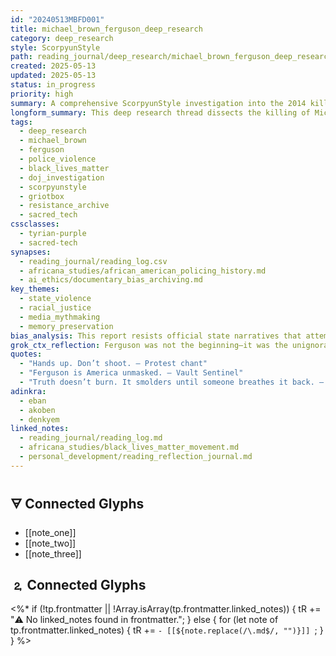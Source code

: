 ```yaml
---
id: "20240513MBFD001"
title: michael_brown_ferguson_deep_research
category: deep_research
style: ScorpyunStyle
path: reading_journal/deep_research/michael_brown_ferguson_deep_research.md
created: 2025-05-13
updated: 2025-05-13
status: in_progress
priority: high
summary: A comprehensive ScorpyunStyle investigation into the 2014 killing of Michael Brown in Ferguson, examining law enforcement response, federal involvement, activist resistance, and media narrative construction.
longform_summary: This deep research thread dissects the killing of Michael Brown through multiple lenses—DOJ reporting, protest movements, and the ripple effect on race, policing, and media trust in the United States. It aims to preserve memory, document injustice, and empower future archival justice work within the Anacostia Vault.
tags:
  - deep_research
  - michael_brown
  - ferguson
  - police_violence
  - black_lives_matter
  - doj_investigation
  - scorpyunstyle
  - griotbox
  - resistance_archive
  - sacred_tech
cssclasses:
  - tyrian-purple
  - sacred-tech
synapses:
  - reading_journal/reading_log.csv
  - africana_studies/african_american_policing_history.md
  - ai_ethics/documentary_bias_archiving.md
key_themes:
  - state_violence
  - racial_justice
  - media_mythmaking
  - memory_preservation
bias_analysis: This report resists official state narratives that attempted to flatten or neutralize the truth of Ferguson. It centers Black witness testimony, on-the-ground footage, and BLM framing to challenge epistemic distortion by mainstream media and state investigators.
grok_ctx_reflection: Ferguson was not the beginning—it was the unignorable glyph. What we archive here is more than a murder; it’s a ritual of silence-breaking that split an empire's mask.
quotes:
  - "Hands up. Don’t shoot. — Protest chant"
  - "Ferguson is America unmasked. — Vault Sentinel"
  - "Truth doesn’t burn. It smolders until someone breathes it back. — Digitalscorpyun"
adinkra:
  - eban
  - akoben
  - denkyem
linked_notes:
  - reading_journal/reading_log.md
  - africana_studies/black_lives_matter_movement.md
  - personal_development/reading_reflection_journal.md
---
```


## 🜃 Connected Glyphs
- [[note_one]]
- [[note_two]]
- [[note_three]]
## 🄃 Connected Glyphs

<%*
if (!tp.frontmatter || !Array.isArray(tp.frontmatter.linked_notes)) {
  tR += "⚠️ No linked_notes found in frontmatter.";
} else {
  for (let note of tp.frontmatter.linked_notes) {
    tR += `- [[${note.replace(/\.md$/, "")}]]
`;
  }
}
%>
